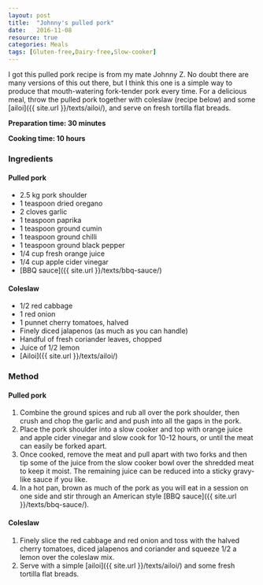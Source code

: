 ```yaml
---
layout: post
title:  "Johnny's pulled pork"
date:   2016-11-08
resource: true
categories: Meals
tags: [Gluten-free,Dairy-free,Slow-cooker]
---
```


I got this pulled pork recipe is from my mate Johnny Z. No doubt there are many versions of this out there, but I think this one is a simple way to produce that mouth-watering fork-tender pork every time. For a delicious meal, throw the pulled pork together with coleslaw (recipe below) and some [ailoi]({{ site.url }}/texts/ailoi/), and serve on fresh tortilla flat breads.  

**Preparation time: 30 minutes** 

**Cooking time: 10 hours** 

### Ingredients

#### Pulled pork
* 2.5 kg pork shoulder
* 1 teaspoon dried oregano
* 2 cloves garlic  
* 1 teaspoon paprika
* 1 teaspoon ground cumin
* 1 teaspoon ground chilli 
* 1 teaspoon ground black pepper
* 1/4 cup fresh orange juice
* 1/4 cup apple cider vinegar
* [BBQ sauce]({{ site.url }}/texts/bbq-sauce/)

#### Coleslaw
* 1/2 red cabbage
* 1 red onion
* 1 punnet cherry tomatoes, halved
* Finely diced jalapenos (as much as you can handle)
* Handful of fresh coriander leaves, chopped
* Juice of 1/2 lemon
* [Ailoi]({{ site.url }}/texts/ailoi/)

### Method

#### Pulled pork
1. Combine the ground spices and rub all over the pork shoulder, then crush and chop the garlic and and push into all the gaps in the pork.
2. Place the pork shoulder into a slow cooker and top with orange juice and apple cider vinegar and slow cook for 10-12 hours, or until the meat can easily be forked apart. 
3. Once cooked, remove the meat and pull apart with two forks and then tip some of the juice from the slow cooker bowl over the shredded meat to keep it moist. The remaining juice can be reduced into a sticky gravy-like sauce if you like. 
4. In a hot pan, brown as much of the pork as you will eat in a session on one side and stir through an American style [BBQ sauce]({{ site.url }}/texts/bbq-sauce/). 

#### Coleslaw
1. Finely slice the red cabbage and red onion and toss with the halved cherry tomatoes, diced jalapenos and coriander and squeeze 1/2 a lemon over the coleslaw mix. 
2. Serve with a simple [ailoi]({{ site.url }}/texts/ailoi/) and some fresh tortilla flat breads.